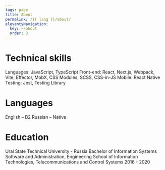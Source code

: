 ```yaml
---
tags: page
title: About
permalink: /{{ lang }}/about/
eleventyNavigation:
  key: ~/about
  order: 3
---
```


# Technical skills

Languages: JavaScript, TypeScript
Front-end: React, Next.js, Webpack, Vite, Effector, MobX, CSS Modules, SCSS, CSS-in-JS
Mobile: React Native
Testing: Jest, Testing Library

# Languages

English – B2
Russian – Native

# Education

Ural State Technical University - Russia
Bachelor of Information Systems Software and Administration, Engineering School of Information Technologies, Telecommunications and Control Systems
2016 - 2020
